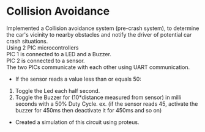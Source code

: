 # Collision Avoidance

Implemented a Collision avoidance system (pre-crash system), to determine the car's vicinity to nearby obstacles and notify the driver of potential car crash situations.  
Using 2 PIC microcontrollers  
PIC 1 is connected to a LED and a Buzzer.  
PIC 2 is connected to a sensor.  
The two PICs communicate with each other using UART communication.  

 * If the sensor reads a value less than or equals 50:  
1. Toggle the Led each half second. 
2. Toggle the Buzzer for (10*distance measured from sensor) in milli seconds with a 50% Duty Cycle. ex. (if the sensor reads 45, activate the buzzer for 450ms then deactivate it for 450ms and so on)   
* Created a simulation of this circuit using proteus.
